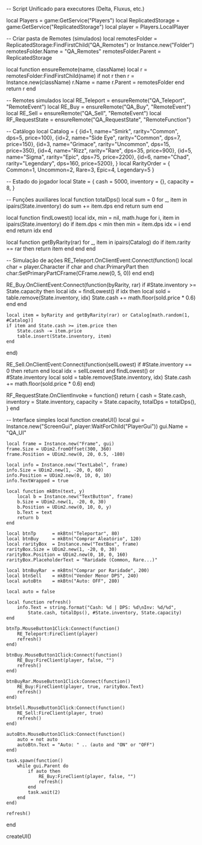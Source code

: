 -- Script Unificado para executores (Delta, Fluxus, etc.)

local Players = game:GetService("Players")
local ReplicatedStorage = game:GetService("ReplicatedStorage")
local player = Players.LocalPlayer

-- Criar pasta de Remotes (simulados)
local remotesFolder = ReplicatedStorage:FindFirstChild("QA_Remotes") or Instance.new("Folder")
remotesFolder.Name = "QA_Remotes"
remotesFolder.Parent = ReplicatedStorage

local function ensureRemote(name, className)
    local r = remotesFolder:FindFirstChild(name)
    if not r then
        r = Instance.new(className)
        r.Name = name
        r.Parent = remotesFolder
    end
    return r
end

-- Remotes simulados
local RE_Teleport     = ensureRemote("QA_Teleport", "RemoteEvent")
local RE_Buy          = ensureRemote("QA_Buy", "RemoteEvent")
local RE_Sell         = ensureRemote("QA_Sell", "RemoteEvent")
local RF_RequestState = ensureRemote("QA_RequestState", "RemoteFunction")

-- Catálogo
local Catalog = {
    {id=1, name="Smirk",     rarity="Common",    dps=5,   price=100},
    {id=2, name="Side Eye",  rarity="Common",    dps=7,   price=150},
    {id=3, name="Grimace",   rarity="Uncommon",  dps=15,  price=350},
    {id=4, name="Rizz",      rarity="Rare",      dps=35,  price=900},
    {id=5, name="Sigma",     rarity="Epic",      dps=75,  price=2200},
    {id=6, name="Chad",      rarity="Legendary", dps=160, price=5200},
}
local RarityOrder = { Common=1, Uncommon=2, Rare=3, Epic=4, Legendary=5 }

-- Estado do jogador
local State = {
    cash = 5000,
    inventory = {},
    capacity = 8,
}

-- Funções auxiliares
local function totalDps()
    local sum = 0
    for _, item in ipairs(State.inventory) do
        sum += item.dps
    end
    return sum
end

local function findLowest()
    local idx, min = nil, math.huge
    for i, item in ipairs(State.inventory) do
        if item.dps < min then
            min = item.dps
            idx = i
        end
    end
    return idx
end

local function getByRarity(rar)
    for _, item in ipairs(Catalog) do
        if item.rarity == rar then return item end
    end
end

-- Simulação de ações
RE_Teleport.OnClientEvent:Connect(function()
    local char = player.Character
    if char and char.PrimaryPart then
        char:SetPrimaryPartCFrame(CFrame.new(0, 5, 0))
    end
end)

RE_Buy.OnClientEvent:Connect(function(byRarity, rar)
    if #State.inventory >= State.capacity then
        local idx = findLowest()
        if idx then
            local sold = table.remove(State.inventory, idx)
            State.cash += math.floor(sold.price * 0.6)
        end
    end

    local item = byRarity and getByRarity(rar) or Catalog[math.random(1, #Catalog)]
    if item and State.cash >= item.price then
        State.cash -= item.price
        table.insert(State.inventory, item)
    end
end)

RE_Sell.OnClientEvent:Connect(function(sellLowest)
    if #State.inventory == 0 then return end
    local idx = sellLowest and findLowest() or #State.inventory
    local sold = table.remove(State.inventory, idx)
    State.cash += math.floor(sold.price * 0.6)
end)

RF_RequestState.OnClientInvoke = function()
    return {
        cash = State.cash,
        inventory = State.inventory,
        capacity = State.capacity,
        totalDps = totalDps(),
    }
end

-- Interface simples
local function createUI()
    local gui = Instance.new("ScreenGui", player:WaitForChild("PlayerGui"))
    gui.Name = "QA_UI"

    local frame = Instance.new("Frame", gui)
    frame.Size = UDim2.fromOffset(300, 360)
    frame.Position = UDim2.new(0, 20, 0.5, -180)

    local info = Instance.new("TextLabel", frame)
    info.Size = UDim2.new(1, -20, 0, 60)
    info.Position = UDim2.new(0, 10, 0, 10)
    info.TextWrapped = true

    local function mkBtn(text, y)
        local b = Instance.new("TextButton", frame)
        b.Size = UDim2.new(1, -20, 0, 30)
        b.Position = UDim2.new(0, 10, 0, y)
        b.Text = text
        return b
    end

    local btnTp      = mkBtn("Teleportar", 80)
    local btnBuy     = mkBtn("Comprar Aleatório", 120)
    local rarityBox  = Instance.new("TextBox", frame)
    rarityBox.Size = UDim2.new(1, -20, 0, 30)
    rarityBox.Position = UDim2.new(0, 10, 0, 160)
    rarityBox.PlaceholderText = "Raridade (Common, Rare...)"

    local btnBuyRar  = mkBtn("Comprar por Raridade", 200)
    local btnSell    = mkBtn("Vender Menor DPS", 240)
    local autoBtn    = mkBtn("Auto: OFF", 280)

    local auto = false

    local function refresh()
        info.Text = string.format("Cash: %d | DPS: %d\nInv: %d/%d",
            State.cash, totalDps(), #State.inventory, State.capacity)
    end

    btnTp.MouseButton1Click:Connect(function()
        RE_Teleport:FireClient(player)
        refresh()
    end)

    btnBuy.MouseButton1Click:Connect(function()
        RE_Buy:FireClient(player, false, "")
        refresh()
    end)

    btnBuyRar.MouseButton1Click:Connect(function()
        RE_Buy:FireClient(player, true, rarityBox.Text)
        refresh()
    end)

    btnSell.MouseButton1Click:Connect(function()
        RE_Sell:FireClient(player, true)
        refresh()
    end)

    autoBtn.MouseButton1Click:Connect(function()
        auto = not auto
        autoBtn.Text = "Auto: " .. (auto and "ON" or "OFF")
    end)

    task.spawn(function()
        while gui.Parent do
            if auto then
                RE_Buy:FireClient(player, false, "")
                refresh()
            end
            task.wait(2)
        end
    end)

    refresh()
end

createUI()
